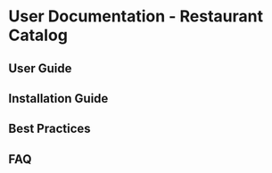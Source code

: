 # User Documentation - Restaurant Catalog

## User Guide

## Installation Guide

## Best Practices

## FAQ
